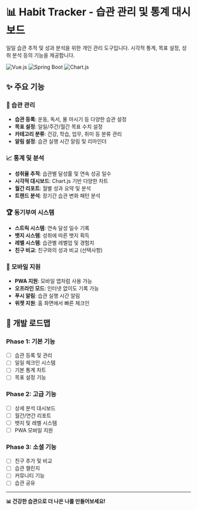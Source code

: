 # 📊 Habit Tracker - 습관 관리 및 통계 대시보드

일일 습관 추적 및 성과 분석을 위한 개인 관리 도구입니다. 시각적 통계, 목표 설정, 성취 분석 등의 기능을 제공합니다.

![Vue.js](https://img.shields.io/badge/Vue.js-4FC08D?style=for-the-badge&logo=vue.js&logoColor=white)
![Spring Boot](https://img.shields.io/badge/Spring_Boot-6DB33F?style=for-the-badge&logo=spring&logoColor=white)
![Chart.js](https://img.shields.io/badge/Chart.js-FF6384?style=for-the-badge&logo=chart.js&logoColor=white)

## ✨ 주요 기능

### 📝 습관 관리
- **습관 등록**: 운동, 독서, 물 마시기 등 다양한 습관 설정
- **목표 설정**: 일일/주간/월간 목표 수치 설정
- **카테고리 분류**: 건강, 학습, 업무, 취미 등 분류 관리
- **알림 설정**: 습관 실행 시간 알림 및 리마인더

### 📈 통계 및 분석
- **성취율 추적**: 습관별 달성률 및 연속 성공 일수
- **시각적 대시보드**: Chart.js 기반 다양한 차트
- **월간 리포트**: 월별 성과 요약 및 분석
- **트렌드 분석**: 장기간 습관 변화 패턴 분석

### 🏆 동기부여 시스템
- **스트릭 시스템**: 연속 달성 일수 기록
- **뱃지 시스템**: 성취에 따른 뱃지 획득
- **레벨 시스템**: 습관별 레벨업 및 경험치
- **친구 비교**: 친구와의 성과 비교 (선택사항)

### 📱 모바일 지원
- **PWA 지원**: 모바일 앱처럼 사용 가능
- **오프라인 모드**: 인터넷 없이도 기록 가능
- **푸시 알림**: 습관 실행 시간 알림
- **위젯 지원**: 홈 화면에서 빠른 체크인

## 🎯 개발 로드맵

### Phase 1: 기본 기능
- [ ] 습관 등록 및 관리
- [ ] 일일 체크인 시스템
- [ ] 기본 통계 차트
- [ ] 목표 설정 기능

### Phase 2: 고급 기능
- [ ] 상세 분석 대시보드
- [ ] 월간/연간 리포트
- [ ] 뱃지 및 레벨 시스템
- [ ] PWA 모바일 지원

### Phase 3: 소셜 기능
- [ ] 친구 추가 및 비교
- [ ] 습관 챌린지
- [ ] 커뮤니티 기능
- [ ] 습관 공유

---

**📊 건강한 습관으로 더 나은 나를 만들어보세요!** 
